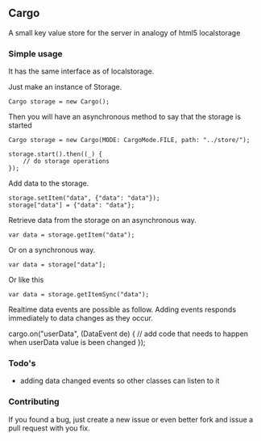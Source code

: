 ## Cargo ##

A small key value store for the server in analogy of html5 localstorage

### Simple usage ###

It has the same interface as of localstorage.

Just make an instance of Storage.

	Cargo storage = new Cargo();
	
Then you will have an asynchronous method to say that the storage is started

	Cargo storage = new Cargo(MODE: CargoMode.FILE, path: "../store/");
  
  	storage.start().then((_) {
  		// do storage operations
  	});
	
Add data to the storage.

	storage.setItem("data", {"data": "data"});
	storage["data"] = {"data": "data"};
	
Retrieve data from the storage on an asynchronous way.

	var data = storage.getItem("data");

Or on a synchronous way.

	var data = storage["data"];

Or like this	
	
	var data = storage.getItemSync("data");
	
Realtime data events are possible as follow.
Adding events responds immediately to data changes as they occur. 
  
  cargo.on("userData", (DataEvent de) {
  	// add code that needs to happen when userData value is been changed
  });

### Todo's ###

- adding data changed events so other classes can listen to it

### Contributing ###
 
If you found a bug, just create a new issue or even better fork and issue a
pull request with you fix.
